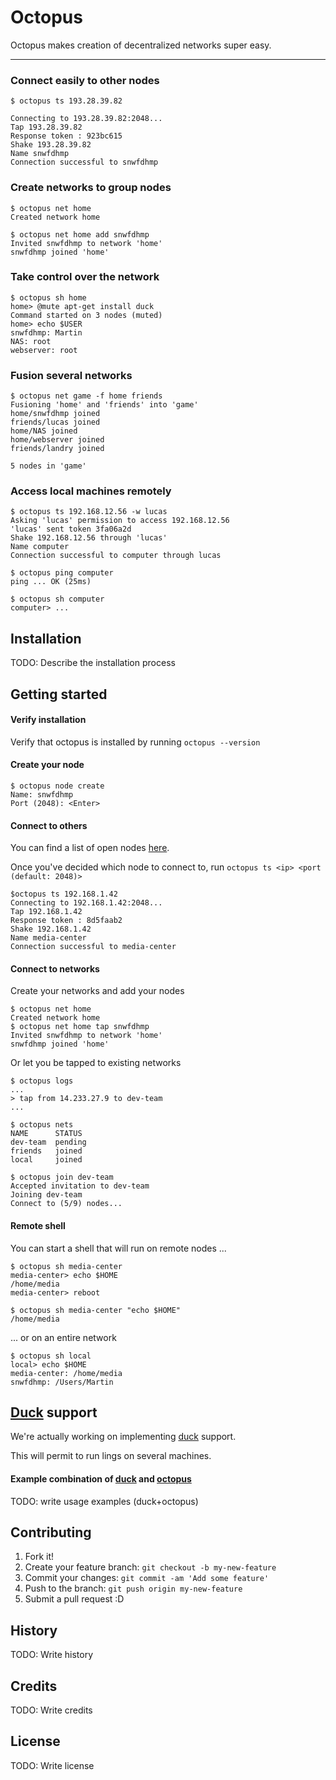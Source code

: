 Octopus
======

Octopus makes creation of decentralized networks super easy.

----

### Connect easily to other nodes

`$ octopus ts 193.28.39.82`


```
Connecting to 193.28.39.82:2048...
Tap 193.28.39.82
Response token : 923bc615
Shake 193.28.39.82
Name snwfdhmp
Connection successful to snwfdhmp
```

### Create networks to group nodes

```
$ octopus net home
Created network home

$ octopus net home add snwfdhmp
Invited snwfdhmp to network 'home'
snwfdhmp joined 'home'
```

### Take control over the network

```
$ octopus sh home
home> @mute apt-get install duck
Command started on 3 nodes (muted)
home> echo $USER
snwfdhmp: Martin
NAS: root
webserver: root
```

### Fusion several networks

```
$ octopus net game -f home friends
Fusioning 'home' and 'friends' into 'game'
home/snwfdhmp joined
friends/lucas joined
home/NAS joined
home/webserver joined
friends/landry joined

5 nodes in 'game'
```

### Access local machines remotely

```
$ octopus ts 192.168.12.56 -w lucas
Asking 'lucas' permission to access 192.168.12.56
'lucas' sent token 3fa06a2d
Shake 192.168.12.56 through 'lucas'
Name computer
Connection successful to computer through lucas

$ octopus ping computer
ping ... OK (25ms)

$ octopus sh computer
computer> ...
```

## Installation

TODO: Describe the installation process

## Getting started

#### Verify installation
 Verify that octopus is installed by running `octopus --version` 
#### Create your node
```
$ octopus node create
Name: snwfdhmp
Port (2048): <Enter>
```
#### Connect to others
You can find a list of open nodes [here](#).

Once you've decided which node to connect to, run `octopus ts <ip> <port (default: 2048)>`
```
$octopus ts 192.168.1.42
Connecting to 192.168.1.42:2048...
Tap 192.168.1.42
Response token : 8d5faab2
Shake 192.168.1.42
Name media-center
Connection successful to media-center
```

#### Connect to networks
Create your networks and add your nodes
```
$ octopus net home
Created network home
$ octopus net home tap snwfdhmp
Invited snwfdhmp to network 'home'
snwfdhmp joined 'home'
```

Or let you be tapped to existing networks
```
$ octopus logs
...
> tap from 14.233.27.9 to dev-team
...

$ octopus nets
NAME      STATUS
dev-team  pending
friends   joined
local     joined

$ octopus join dev-team
Accepted invitation to dev-team
Joining dev-team
Connect to (5/9) nodes...
```


#### Remote shell
You can start a shell that will run on remote nodes ...

```
$ octopus sh media-center
media-center> echo $HOME
/home/media
media-center> reboot

$ octopus sh media-center "echo $HOME"
/home/media
```

... or on an entire network
```
$ octopus sh local
local> echo $HOME
media-center: /home/media
snwfdhmp: /Users/Martin
```

## [Duck](https://github.com/snwfdhmp/duck) support

We're actually working on implementing [duck](https://github.com/snwfdhmp/duck) support.

This will permit to run lings on several machines.

#### Example combination of [duck](https://github.com/snwfdhmp/duck) and [octopus](https://github.com/snwfdhmp/octopus)

TODO: write usage examples (duck+octopus)

## Contributing

1. Fork it!
2. Create your feature branch: `git checkout -b my-new-feature`
3. Commit your changes: `git commit -am 'Add some feature'`
4. Push to the branch: `git push origin my-new-feature`
5. Submit a pull request :D

## History

TODO: Write history

## Credits

TODO: Write credits

## License

TODO: Write license
